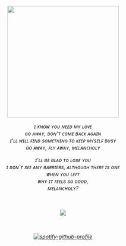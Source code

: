 ㅤ
</a>
<h6 align="center"> 
  <img width="300" src="https://github.com/user-attachments/assets/8d26bd32-f83f-440f-a147-958c35c887c1">
</p>
  

  
<em> ɪ ᴋɴᴏᴡ ʏᴏᴜ ɴᴇᴇᴅ ᴍʏ ʟᴏᴠᴇ</br>
ɢᴏ ᴀᴡᴀʏ, ᴅᴏɴ'ᴛ ᴄᴏᴍᴇ ʙᴀᴄᴋ ᴀɢᴀɪɴ</br>
ɪ'ʟʟ ᴡɪʟʟ ꜰɪɴᴅ sᴏᴍᴇᴛʜɪɴɢ ᴛᴏ ᴋᴇᴇᴘ ᴍʏsᴇʟꜰ ʙᴜsʏ</br>
ɢᴏ ᴀᴡᴀʏ, ꜰʟʏ ᴀᴡᴀʏ, ᴍᴇʟᴀɴᴄʜᴏʟʏ</br>

ɪ'ʟʟ ʙᴇ ɢʟᴀᴅ ᴛᴏ ʟᴏsᴇ ʏᴏᴜ</br>
ɪ ᴅᴏɴ'ᴛ sᴇᴇ ᴀɴʏ ʙᴀʀʀɪᴇʀs, ᴀʟᴛʜᴏᴜɢʜ ᴛʜᴇʀᴇ ɪs ᴏɴᴇ </br>
ᴡʜᴇɴ ʏᴏᴜ ʟᴇꜰᴛ</br>
ᴡʜʏ ɪᴛ ꜰᴇᴇʟs sᴏ ɢᴏᴏᴅ, </br>
ᴍᴇʟᴀɴᴄʜᴏʟʏ?</br>

  ㅤ
  ㅤ
  
![](https://komarev.com/ghpvc/?username=lolicore-enigma&color=fd2704&style=flat-square&label=ㅤ) 
<br>
<br>
<br> 


[![spotify-github-profile](https://spotify-github-profile.kittinanx.com/api/view?uid=u0u4aguznmg71vt7b17xnp0vc&cover_image=true&theme=novatorem&show_offline=true&background_color=121212&interchange=true&bar_color=a30000&bar_color_cover=false)](https://github.com/kittinan/spotify-github-profile)
